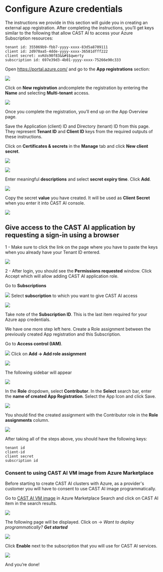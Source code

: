 # Configure Azure credentials

The instructions we provide in this section will guide you in creating an external app registration. After completing
the instructions, you’ll get keys similar to the following that allow CAST AI to access your Azure Subscription
resources:

```
tenant id: 355069b9-fbb7-yyyy-xxxx-83d5a8709111
client id: 2d970aa5-4dde-yyyy-xxxx-36581dfff222
client secret: xvKds90f83&&#$$qwerty
subscription id: 697e39d3-4b01-yyyy-xxxx-75266e90c333
```

Open <https://portal.azure.com/> and go to the **App registrations** section:

![](configuring-azure-credentials/azure1.png)

Click on **New registration** andcomplete the registration by entering the **Name** and selecting **Multi-tenant**
access.

![](configuring-azure-credentials/azure2.png)

Once you complete the registration, you’ll end up on the App Overview page.

Save the Application (client) ID and Directory (tenant) ID from this page. They represent **Tenant ID** and
**Client ID** keys from the required outputs of these instructions.

Click on **Certificates & secrets** in the **Manage** tab and click **New client secret**.

![](configuring-azure-credentials/azure3.png)

![](configuring-azure-credentials/azure4.png)

Enter meaningful **descriptions** and select **secret expiry time**. Click **Add**.

![](configuring-azure-credentials/azure5.png)

Copy the secret **value** you have created. It will be used as **Client Secret** when you enter it into CAST AI console.

![](configuring-azure-credentials/azure6.png)

## Give access to the CAST AI application by requesting a sign-in using a browser

1 - Make sure to click the link on the page where you have to paste the keys when you already have your Tenant ID
entered.

![](configuring-azure-credentials/azure7.png)

2 - After login, you should see the **Permissions requested** window. Click Accept which will allow adding CAST AI
application role.

Go to **Subscriptions**

![](configuring-azure-credentials/azure8.png)
Select **subscription** to which you want to give CAST AI access

![](configuring-azure-credentials/azure9.png)

Take note of the **Subscription ID**. This is the last item required for your Azure app credentials.

We have one more step left here. Create a Role assignment between the previously created App registration and this
Subscription.

Go to **Access control (IAM)**.

![](configuring-azure-credentials/azure10.png)
Click on **Add → Add role assignment**

![](configuring-azure-credentials/azure11.png)

The following sidebar will appear

![](configuring-azure-credentials/azure12.png)

In the **Role** dropdown, select **Contributor**. In the **Select** search bar, enter the **name of created App
Registration**. Select the App Icon and click Save.

![](configuring-azure-credentials/azure13.png)

You should find the created assignment with the Contributor role in the **Role assignments** column.

![](configuring-azure-credentials/azure14.png)

After taking all of the steps above, you should have the following keys:

```
tenant id
client-id
client secret
subscription id
```

### Consent to using CAST AI VM image from Azure Marketplace

Before starting to create CAST AI clusters with Azure, as a provider's customer you will have to consent to use CAST AI
image programmatically.

Go to [CAST AI VM image](https://portal.azure.com/#blade/Microsoft_Azure_Marketplace/MarketplaceOffersBlade/selectedMenuItemId/home/searchQuery/cast%20ubuntu%20kubernetes)
in Azure Marketplace Search and click on CAST AI item in the search results.

![](configuring-azure-credentials/azure15.png)

The following page will be displayed. Click on -> _Want to deploy programmatically? **Get started**_

![](configuring-azure-credentials/azure16.png)

Click **Enable** next to the subscription that you will use for CAST AI services.

![](configuring-azure-credentials/azure17.png)

And you’re done!
